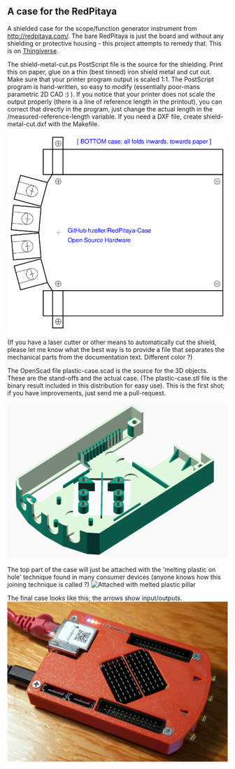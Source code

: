 A case for the RedPitaya
------------------------

A shielded case for the scope/function generator instrument from
http://redpitaya.com/.
The bare RedPitaya is just the board and without any shielding or protective
housing - this project attempts to remedy that. This is on [Thingiverse][thing278113].

The shield-metal-cut.ps PostScript file is the source for the shielding.
Print this on paper, glue on a thin (best tinned) iron shield metal and cut out.
Make sure that your printer program output is scaled 1:1.
The PostScript program is hand-written, so easy to modify (essentially
poor-mans parametric 2D CAD :) ).
If you notice that your printer does not scale the output properly (there is
a line of reference length in the printout), you can correct that directly in the
program, just change the actual length in the /measured-reference-length
variable. If you need a DXF file, create shield-metal-cut.dxf with the Makefile.

![Metal Case][metal-case]

(If you have a laser cutter or other means to automatically cut the shield,
please let me know what the best way is to provide a file that separates the
mechanical parts from the documentation text. Different color ?)

The OpenScad file plastic-case.scad is the source for the 3D objects.
These are the stand-offs and the actual case.
(The plastic-case.stl file is the binary result included in this distribution for
easy use). This is the first shot; if you have improvements, just send me a pull-request.

![3D Print][design]

The top part of the case will just be attached with the
'melting plastic on hole' technique found in many consumer devices (anyone knows
how this joining technique is called ?)
![Attached with melted plastic pillar][melt-attached]

The final case looks like this; the arrows show input/outputs.
![Assembled unit][assembled]

[metal-case]: https://github.com/hzeller/RedPitaya-Case/raw/master/img/metal-case.png
[melt-attached]: https://github.com/hzeller/RedPitaya-Case/raw/master/img/melt-attached.jpg
[assembled]: https://github.com/hzeller/RedPitaya-Case/raw/master/img/assembled.jpg
[design]: https://github.com/hzeller/RedPitaya-Case/raw/master/img/red-pitaya-case.png
[thing278113]: http://www.thingiverse.com/thing:278113
